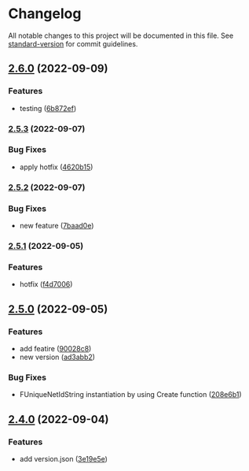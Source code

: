 # Changelog

All notable changes to this project will be documented in this file. See [standard-version](https://github.com/conventional-changelog/standard-version) for commit guidelines.

## [2.6.0](https://bitbucket.org/andriwahyu/justice-ue4-network-utilities-plugin/branches/compare/2.6.0%0D2.5.3) (2022-09-09)


### Features

* testing ([6b872ef](https://bitbucket.org/andriwahyu/justice-ue4-network-utilities-plugin/commits/6b872ef68ea4d261b1a9a473bce0744078c771c7))

### [2.5.3](https://bitbucket.org/andriwahyu/justice-ue4-network-utilities-plugin/branches/compare/2.5.3%0D2.5.2) (2022-09-07)


### Bug Fixes

* apply hotfix ([4620b15](https://bitbucket.org/andriwahyu/justice-ue4-network-utilities-plugin/commits/4620b155ea5a86e11c280a8b3f5e054cf0f6624c))

### [2.5.2](https://bitbucket.org/andriwahyu/justice-ue4-network-utilities-plugin/branches/compare/2.5.2%0D2.5.1) (2022-09-07)


### Bug Fixes

* new feature ([7baad0e](https://bitbucket.org/andriwahyu/justice-ue4-network-utilities-plugin/commits/7baad0e9bf3267edfa8c4926f1886d15d22c9c98))

### [2.5.1](https://bitbucket.org/andriwahyu/justice-ue4-network-utilities-plugin/branches/compare/2.5.1%0D2.5.0) (2022-09-05)


### Features

* hotfix ([f4d7006](https://bitbucket.org/andriwahyu/justice-ue4-network-utilities-plugin/commits/f4d7006e402926e0efeef45d8f5a82efe32ae517))

## [2.5.0](https://bitbucket.org/andriwahyu/justice-ue4-network-utilities-plugin/branches/compare/2.5.0%0D2.4.0) (2022-09-05)


### Features

* add featire ([90028c8](https://bitbucket.org/andriwahyu/justice-ue4-network-utilities-plugin/commits/90028c8b52ae965c55bd82c8c7edccc35f2dca79))
* new version ([ad3abb2](https://bitbucket.org/andriwahyu/justice-ue4-network-utilities-plugin/commits/ad3abb28e7d1fa2c5ab47cc28d78cfe3e15288e2))


### Bug Fixes

* FUniqueNetIdString instantiation by using Create function ([208e6b1](https://bitbucket.org/andriwahyu/justice-ue4-network-utilities-plugin/commits/208e6b139200903d2a4ca20ec7ee600b33df364e))

## [2.4.0](https://bitbucket.org/andriwahyu/justice-ue4-network-utilities-plugin/branches/compare/2.4.0%0D2.3.0) (2022-09-04)


### Features

* add version.json ([3e19e5e](https://bitbucket.org/andriwahyu/justice-ue4-network-utilities-plugin/commits/3e19e5e3e03ac3e4ba981cf23c28879cdf61ee97))
